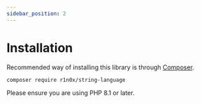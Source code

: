 ```yaml
---
sidebar_position: 2
---
```


# Installation

Recommended way of installing this library is through [Composer](https://getcomposer.org/).

```
composer require r1n0x/string-language
```

Please ensure you are using PHP 8.1 or later.